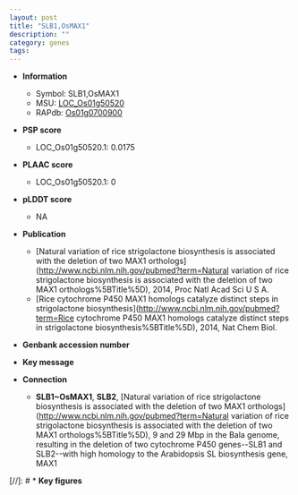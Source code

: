 ```yaml
---
layout: post
title: "SLB1,OsMAX1"
description: ""
category: genes
tags: 
---
```


* **Information**  
    + Symbol: SLB1,OsMAX1  
    + MSU: [LOC_Os01g50520](http://rice.plantbiology.msu.edu/cgi-bin/ORF_infopage.cgi?orf=LOC_Os01g50520)  
    + RAPdb: [Os01g0700900](http://rapdb.dna.affrc.go.jp/viewer/gbrowse_details/irgsp1?name=Os01g0700900)  

* **PSP score**  
    + LOC_Os01g50520.1: 0.0175 

* **PLAAC score**  
    + LOC_Os01g50520.1: 0 

* **pLDDT score**
    + NA


* **Publication**  
    + [Natural variation of rice strigolactone biosynthesis is associated with the deletion of two MAX1 orthologs](http://www.ncbi.nlm.nih.gov/pubmed?term=Natural variation of rice strigolactone biosynthesis is associated with the deletion of two MAX1 orthologs%5BTitle%5D), 2014, Proc Natl Acad Sci U S A.
    + [Rice cytochrome P450 MAX1 homologs catalyze distinct steps in strigolactone biosynthesis](http://www.ncbi.nlm.nih.gov/pubmed?term=Rice cytochrome P450 MAX1 homologs catalyze distinct steps in strigolactone biosynthesis%5BTitle%5D), 2014, Nat Chem Biol.

* **Genbank accession number**  

* **Key message**  

* **Connection**  
    + __SLB1~OsMAX1__, __SLB2__, [Natural variation of rice strigolactone biosynthesis is associated with the deletion of two MAX1 orthologs](http://www.ncbi.nlm.nih.gov/pubmed?term=Natural variation of rice strigolactone biosynthesis is associated with the deletion of two MAX1 orthologs%5BTitle%5D), 9 and 29 Mbp in the Bala genome, resulting in the deletion of two cytochrome P450 genes--SLB1 and SLB2--with high homology to the Arabidopsis SL biosynthesis gene, MAX1

[//]: # * **Key figures**  


